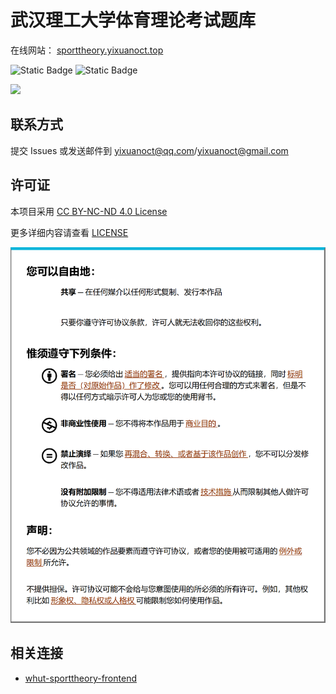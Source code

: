 # 武汉理工大学体育理论考试题库

在线网站： [sporttheory.yixuanoct.top](https://sport.yixuanoct.top)

![Static Badge](https://img.shields.io/badge/Vue.js-3.5.12-%234FC08D?logo=vuedotjs)
![Static Badge](https://img.shields.io/badge/Bootstrap-5.3.3-%237952B3?logo=bootstrap)

![](https://count.getloli.com/@whut-sporttheory?theme=booru-ffsr)

## 联系方式

提交 Issues 或发送邮件到 yixuanoct@qq.com/yixuanoct@gmail.com

## 许可证

本项目采用 [CC BY-NC-ND 4.0 License](https://creativecommons.org/licenses/by-nc-nd/4.0/deed.zh-hans)

更多详细内容请查看 [LICENSE](./LICENSE)

![](./src/assets/CC%20BY-NC-ND%204.0.png)

## 相关连接

+ [whut-sporttheory-frontend](https://github.com/YiXuanOct/whut-sporttheory-frontend)